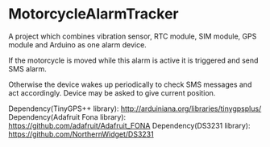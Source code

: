 # MotorcycleAlarmTracker
  A project which combines vibration sensor, RTC module, SIM module, GPS module and Arduino as one alarm device. 

  If the motorcycle is moved while this alarm is active it is triggered and send SMS alarm. 

  Otherwise the device wakes up periodically to check SMS messages and act accordingly. Device may be asked to give current position.

Dependency(TinyGPS++ library): http://arduiniana.org/libraries/tinygpsplus/
Dependency(Adafruit Fona library): https://github.com/adafruit/Adafruit_FONA
Dependency(DS3231 library): https://github.com/NorthernWidget/DS3231
